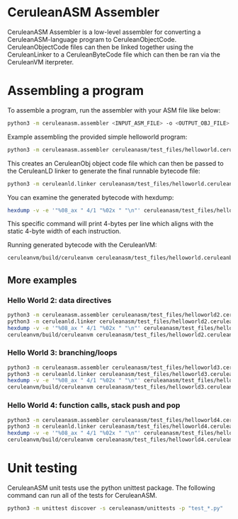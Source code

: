 # CeruleanASM Assembler

CeruleanASM Assembler is a low-level assembler for converting a CeruleanASM-language program to
CeruleanObjectCode. CeruleanObjectCode files can then be linked together using the CeruleanLinker
to a CeruleanByteCode file which can then be ran via the CeruleanVM iterpreter.

# Assembling a program

To assemble a program, run the assembler with your ASM file like below:
```bash
python3 -m ceruleanasm.assembler <INPUT_ASM_FILE> -o <OUTPUT_OBJ_FILE>
```

Example assembling the provided simple helloworld program:
```bash
python3 -m ceruleanasm.assembler ceruleanasm/test_files/helloworld.ceruleanasm -o ceruleanasm/test_files/helloworld.ceruleanobj --debug --emitTokens --emitAST
```

This creates an CeruleanObj object code file which can then be passed to the CeruleanLD linker to generate the final runnable bytecode file:
```bash
python3 -m ceruleanld.linker ceruleanasm/test_files/helloworld.ceruleanobj -o ceruleanasm/test_files/helloworld.ceruleanbc --debug
```

You can examine the generated bytecode with hexdump:
```bash
hexdump -v -e '"%08_ax " 4/1 "%02x " "\n"' ceruleanasm/test_files/helloworld.ceruleanbc
```
This specific command will print 4-bytes per line which aligns with the static 4-byte width of each instruction.

Running generated bytecode with the CeruleanVM:
```bash
ceruleanvm/build/ceruleanvm ceruleanasm/test_files/helloworld.ceruleanbc
```

## More examples
### Hello World 2: data directives
```bash
python3 -m ceruleanasm.assembler ceruleanasm/test_files/helloworld2.ceruleanasm -o ceruleanasm/test_files/helloworld2.ceruleanobj --debug --emitTokens --emitAST
python3 -m ceruleanld.linker ceruleanasm/test_files/helloworld2.ceruleanobj -o ceruleanasm/test_files/helloworld2.ceruleanbc --debug
hexdump -v -e '"%08_ax " 4/1 "%02x " "\n"' ceruleanasm/test_files/helloworld2.ceruleanbc
ceruleanvm/build/ceruleanvm ceruleanasm/test_files/helloworld2.ceruleanbc
```

### Hello World 3: branching/loops
```bash
python3 -m ceruleanasm.assembler ceruleanasm/test_files/helloworld3.ceruleanasm -o ceruleanasm/test_files/helloworld3.ceruleanobj --debug --emitTokens --emitAST
python3 -m ceruleanld.linker ceruleanasm/test_files/helloworld3.ceruleanobj -o ceruleanasm/test_files/helloworld3.ceruleanbc --debug
hexdump -v -e '"%08_ax " 4/1 "%02x " "\n"' ceruleanasm/test_files/helloworld3.ceruleanbc
ceruleanvm/build/ceruleanvm ceruleanasm/test_files/helloworld3.ceruleanbc
```

### Hello World 4: function calls, stack push and pop
```bash
python3 -m ceruleanasm.assembler ceruleanasm/test_files/helloworld4.ceruleanasm -o ceruleanasm/test_files/helloworld4.ceruleanobj --debug --emitTokens --emitAST
python3 -m ceruleanld.linker ceruleanasm/test_files/helloworld4.ceruleanobj -o ceruleanasm/test_files/helloworld4.ceruleanbc --debug
hexdump -v -e '"%08_ax " 4/1 "%02x " "\n"' ceruleanasm/test_files/helloworld4.ceruleanbc
ceruleanvm/build/ceruleanvm ceruleanasm/test_files/helloworld4.ceruleanbc
```

# Unit testing

CeruleanASM unit tests use the python unittest package. The following command can run all of the tests for CeruleanASM.
```bash
python3 -m unittest discover -s ceruleanasm/unittests -p "test_*.py"
```
